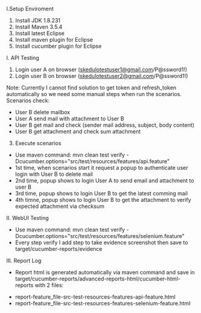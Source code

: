 I.Setup Enviroment
1. Install JDK 1.8.231
2. Install Maven 3.5.4
3. Install latest Eclipse
4. Install maven plugin for Eclipse
5. Install cucumber plugin for Eclipse

I. API Testing
1. Login user A on browser (skedulotestuser1@gmail.com/P@ssword1!)
2. Login user B on browser (skedulotestuser2@gmail.com/P@ssword1!)

Note: Currently I cannot find solution to get token and refresh_token automatically so we need some manual steps when run the scenarios.
Scenarios check:
- User B delete mailbox
- User A send mail with attachment to User B
- User B get mail and check (sender mail address, subject, body content)
- User B get attachment and check sum attachment

3. Execute scenarios
- Use maven command: mvn clean test verify -Dcucumber.options="src/test/resources/features/api.feature"
- 1st time, when scenarios start it request a popup to authenticate user login with User B to delete mail
- 2nd time, popup shows to login User A to send email and attachment to user B
- 3rd time, popup shows to login User B to get the latest comming mail
- 4th timne, popup shows to login User B to get the attachment to verify expected attachment via checksum

II. WebUI Testing
- Use maven command: mvn clean test verify -Dcucumber.options="src/test/resources/features/selenium.feature"
- Every step verify I add step to take evidence screenshot then save to target/cucumber-reports/evidence

III. Report Log
- Report html is generated automatically via maven command and save in target/cucumber-reports/advanced-reports-html/cucumber-html-reports with 2 files:
+ report-feature_file-src-test-resources-features-api-feature.html
+ report-feature_file-src-test-resources-features-selenium-feature.html
